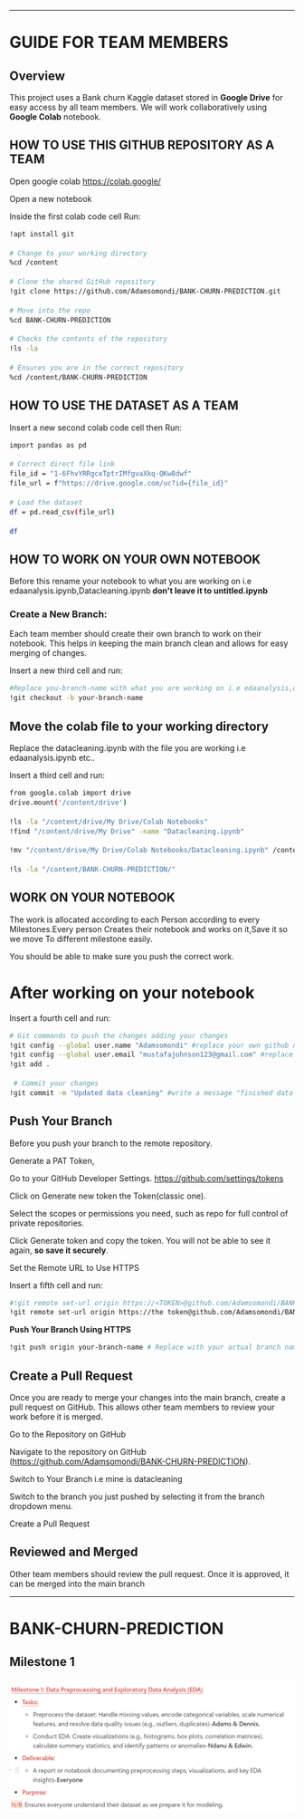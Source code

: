---
# GUIDE FOR TEAM MEMBERS 

## Overview
This project uses a  Bank churn Kaggle dataset stored in **Google Drive** for easy access by all team members. We will work collaboratively using **Google Colab** notebook.

## HOW TO USE THIS GITHUB REPOSITORY AS A TEAM

Open google colab https://colab.google/

Open  a new notebook

Inside the first colab code cell Run:
```sh
!apt install git

# Change to your working directory
%cd /content

# Clone the shared GitHub repository
!git clone https://github.com/Adamsomondi/BANK-CHURN-PREDICTION.git

# Move into the repo
%cd BANK-CHURN-PREDICTION

# Checks the contents of the repository
!ls -la

# Ensures you are in the correct repository
%cd /content/BANK-CHURN-PREDICTION
```

## HOW TO USE THE DATASET AS A TEAM

 Insert a new second colab code cell then Run:
 ```sh
 import pandas as pd

# Correct direct file link
file_id = "1-6FhvYRRgceTptrIMfgvaXkq-QKw8dwf"
file_url = f"https://drive.google.com/uc?id={file_id}"

# Load the dataset
df = pd.read_csv(file_url)

df
```

## HOW TO WORK ON YOUR OWN NOTEBOOK 

Before this rename your notebook to what you are working on i.e edaanalysis.ipynb,Datacleaning.ipynb<b> don't leave it to untitled.ipynb</b>

 ### Create a New Branch: 
 
 Each team member should create their own branch to work on their notebook. This helps in keeping the main branch clean and allows for easy merging of changes.

 Insert a new third cell and run:
 
 ```sh
 #Replace you-branch-name with what you are working on i.e edaanalysis,datacleaning etc..
 !git checkout -b your-branch-name
  ```

## Move the colab  file to your working directory

Replace the datacleaning.ipynb with the  file you are working i.e edaanalysis.ipynb etc..

Insert a third cell and run:

```sh
from google.colab import drive
drive.mount('/content/drive')

!ls -la "/content/drive/My Drive/Colab Notebooks"
!find "/content/drive/My Drive" -name "Datacleaning.ipynb"

!mv "/content/drive/My Drive/Colab Notebooks/Datacleaning.ipynb" /content/BANK-CHURN-PREDICTION/

!ls -la "/content/BANK-CHURN-PREDICTION/"
```

## WORK ON YOUR NOTEBOOK

The work is allocated according to each Person according to every Milestones.Every person Creates their notebook and works on it,Save it so we move
To different milestone easily.

You should be able to make sure you push the correct work.
 
# After working on your notebook

 Insert a fourth cell and run:
 
```sh
# Git commands to push the changes adding your changes
!git config --global user.name "Adamsomondi" #replace your own github name.
!git config --global user.email "mustafajohnson123@gmail.com" #replace your own github gmail.
!git add .

 # Commit your changes
!git commit -m "Updated data cleaning" #write a message "finished data Cleaning/added eda analysis"
```

 ## Push Your Branch
 
 Before you push your branch to the remote repository.

Generate a PAT Token,

Go to your GitHub Developer Settings. https://github.com/settings/tokens

Click on Generate new token the Token(classic one).

Select the scopes or permissions you need, such as repo for full control of private repositories.

Click Generate token and copy the token. You will not be able to see it again, <b>so save it securely</b>.

 Set the Remote URL to Use HTTPS

Insert a fifth cell and run:

 ```sh
#!git remote set-url origin https://<TOKEN>@github.com/Adamsomondi/BANK-CHURN-PREDICTION.git //replace <TOKEN> with PAT keys you created.
!git remote set-url origin https://the token@github.com/Adamsomondi/BANK-CHURN-PREDICTION.git //replace the token with what you copied
```

**Push Your Branch Using HTTPS**

```sh
!git push origin your-branch-name # Replace with your actual branch name you created earlier
```

 ## Create a Pull Request
 Once you are ready to merge your changes into the main branch, create a pull request on GitHub. This allows other team members to review your work before it is merged.
 
Go to the Repository on GitHub

Navigate to the repository on GitHub (https://github.com/Adamsomondi/BANK-CHURN-PREDICTION).


Switch to Your Branch i.e mine is datacleaning

Switch to the branch you just pushed by selecting it from the branch dropdown menu.

Create a Pull Request

 ## Reviewed and Merged
   Other team members should review the pull request. Once it is approved, it can be merged into the main branch
  
 ---
 
# BANK-CHURN-PREDICTION
## Milestone 1

![Screenshot](https://github.com/Adamsomondi/BANK-CHURN-PREDICTION/blob/main/images/Screenshot%202025-03-19%20031243.png)













